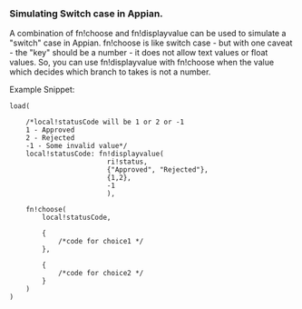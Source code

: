 ### Simulating Switch case in Appian.

A combination of fn!choose and fn!displayvalue can be used to simulate a "switch" case in Appian. fn!choose is like switch case - but with one caveat - the "key" should be a number - it does not allow text values or float values. So, you can use fn!displayvalue with fn!choose when the value which decides which branch to takes is not a number.

Example Snippet:



	load(
	
		/*local!statusCode will be 1 or 2 or -1
		1 - Approved
		2 - Rejected
		-1 - Some invalid value*/
		local!statusCode: fn!displayvalue(
							ri!status,
							{"Approved", "Rejected"},
							{1,2},
							-1
							),
  
		fn!choose(
			local!statusCode,
		
			{
				/*code for choice1 */
			},
    
			{
				/*code for choice2 */
			}
		)
	)
 